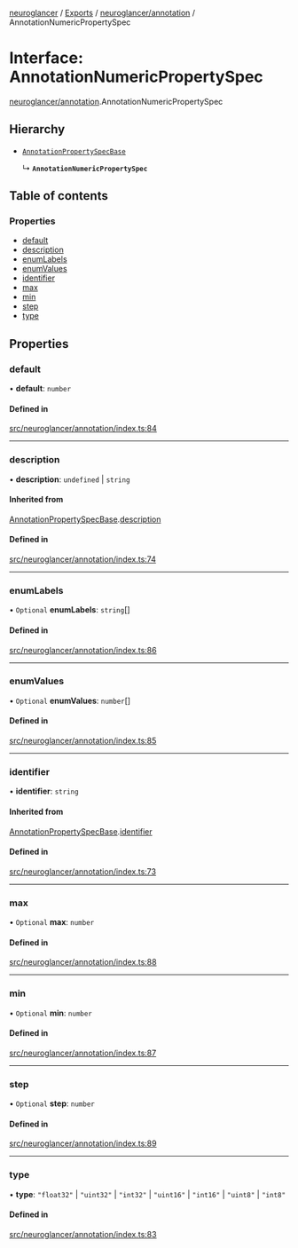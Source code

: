 [neuroglancer](../README.md) / [Exports](../modules.md) / [neuroglancer/annotation](../modules/neuroglancer_annotation.md) / AnnotationNumericPropertySpec

# Interface: AnnotationNumericPropertySpec

[neuroglancer/annotation](../modules/neuroglancer_annotation.md).AnnotationNumericPropertySpec

## Hierarchy

- [`AnnotationPropertySpecBase`](neuroglancer_annotation.AnnotationPropertySpecBase.md)

  ↳ **`AnnotationNumericPropertySpec`**

## Table of contents

### Properties

- [default](neuroglancer_annotation.AnnotationNumericPropertySpec.md#default)
- [description](neuroglancer_annotation.AnnotationNumericPropertySpec.md#description)
- [enumLabels](neuroglancer_annotation.AnnotationNumericPropertySpec.md#enumlabels)
- [enumValues](neuroglancer_annotation.AnnotationNumericPropertySpec.md#enumvalues)
- [identifier](neuroglancer_annotation.AnnotationNumericPropertySpec.md#identifier)
- [max](neuroglancer_annotation.AnnotationNumericPropertySpec.md#max)
- [min](neuroglancer_annotation.AnnotationNumericPropertySpec.md#min)
- [step](neuroglancer_annotation.AnnotationNumericPropertySpec.md#step)
- [type](neuroglancer_annotation.AnnotationNumericPropertySpec.md#type)

## Properties

### default

• **default**: `number`

#### Defined in

[src/neuroglancer/annotation/index.ts:84](https://github.com/ActiveBrainAtlas2/neuroglancer/blob/034b457d/src/neuroglancer/annotation/index.ts#L84)

___

### description

• **description**: `undefined` \| `string`

#### Inherited from

[AnnotationPropertySpecBase](neuroglancer_annotation.AnnotationPropertySpecBase.md).[description](neuroglancer_annotation.AnnotationPropertySpecBase.md#description)

#### Defined in

[src/neuroglancer/annotation/index.ts:74](https://github.com/ActiveBrainAtlas2/neuroglancer/blob/034b457d/src/neuroglancer/annotation/index.ts#L74)

___

### enumLabels

• `Optional` **enumLabels**: `string`[]

#### Defined in

[src/neuroglancer/annotation/index.ts:86](https://github.com/ActiveBrainAtlas2/neuroglancer/blob/034b457d/src/neuroglancer/annotation/index.ts#L86)

___

### enumValues

• `Optional` **enumValues**: `number`[]

#### Defined in

[src/neuroglancer/annotation/index.ts:85](https://github.com/ActiveBrainAtlas2/neuroglancer/blob/034b457d/src/neuroglancer/annotation/index.ts#L85)

___

### identifier

• **identifier**: `string`

#### Inherited from

[AnnotationPropertySpecBase](neuroglancer_annotation.AnnotationPropertySpecBase.md).[identifier](neuroglancer_annotation.AnnotationPropertySpecBase.md#identifier)

#### Defined in

[src/neuroglancer/annotation/index.ts:73](https://github.com/ActiveBrainAtlas2/neuroglancer/blob/034b457d/src/neuroglancer/annotation/index.ts#L73)

___

### max

• `Optional` **max**: `number`

#### Defined in

[src/neuroglancer/annotation/index.ts:88](https://github.com/ActiveBrainAtlas2/neuroglancer/blob/034b457d/src/neuroglancer/annotation/index.ts#L88)

___

### min

• `Optional` **min**: `number`

#### Defined in

[src/neuroglancer/annotation/index.ts:87](https://github.com/ActiveBrainAtlas2/neuroglancer/blob/034b457d/src/neuroglancer/annotation/index.ts#L87)

___

### step

• `Optional` **step**: `number`

#### Defined in

[src/neuroglancer/annotation/index.ts:89](https://github.com/ActiveBrainAtlas2/neuroglancer/blob/034b457d/src/neuroglancer/annotation/index.ts#L89)

___

### type

• **type**: ``"float32"`` \| ``"uint32"`` \| ``"int32"`` \| ``"uint16"`` \| ``"int16"`` \| ``"uint8"`` \| ``"int8"``

#### Defined in

[src/neuroglancer/annotation/index.ts:83](https://github.com/ActiveBrainAtlas2/neuroglancer/blob/034b457d/src/neuroglancer/annotation/index.ts#L83)
